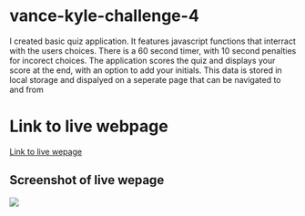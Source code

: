 # vance-kyle-challenge-4
<p>
  I created basic quiz application. It features javascript functions that interract with the users choices. There is a 60 second timer, with 10 second penalties for incorect choices. The application scores the quiz and displays your score at the end, with an option to add your initials. This data is stored in local storage and dispalyed on a seperate page that can be navigated to and from </p>
  <h1> Link to live webpage</h1>
  <a href="https://kyle-vance.github.io/Vance-Kyle-Week-3-Challenge/" alt=Link to password generator>Link to live wepage</a>
  <br>
  <h2> Screenshot of live wepage</h2>
  <img src="https://user-images.githubusercontent.com/105682564/182277327-8a623db5-1f01-4388-98b8-b588829e865b.png">
